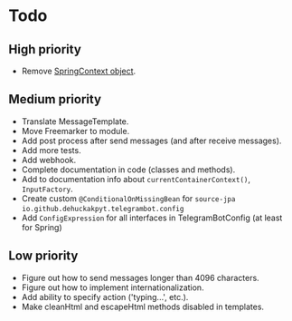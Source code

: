 # Todo

## High priority
- Remove [SpringContext object](https://github.com/DEHuckaKpyT/telegram-bot/blob/v0.7.13b/telegram-bot-spring/src/main/kotlin/io/github/dehuckakpyt/telegrambot/context/SpringContext.kt#L15).

## Medium priority
- Translate MessageTemplate.
- Move Freemarker to module.
- Add post process after send messages (and after receive messages).
- Add more tests.
- Add webhook.
- Complete documentation in code (classes and methods).
- Add to documentation info about `currentContainerContext()`, `InputFactory`.
- Create custom `@ConditionalOnMissingBean` for `source-jpa` `io.github.dehuckakpyt.telegrambot.config`
- Add `ConfigExpression` for all interfaces in TelegramBotConfig (at least for Spring)

## Low priority
- Figure out how to send messages longer than 4096 characters.
- Figure out how to implement internationalization.
- Add ability to specify action ('typing...', etc.).
- Make cleanHtml and escapeHtml methods disabled in templates.